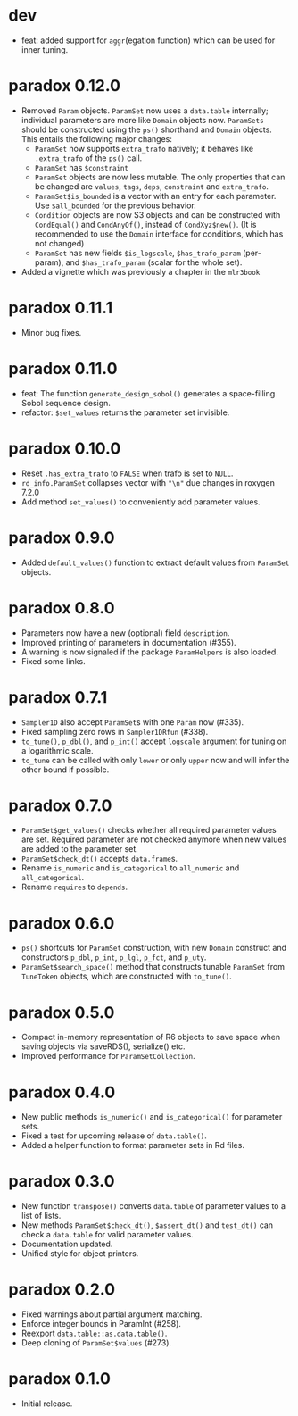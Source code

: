 # dev

* feat: added support for `aggr`(egation function) which can be used for inner tuning.

# paradox 0.12.0
* Removed `Param` objects. `ParamSet` now uses a `data.table` internally; individual parameters are more like `Domain` objects now. `ParamSets` should be constructed using the `ps()` shorthand and `Domain` objects. This entails the following major changes:
    * `ParamSet` now supports `extra_trafo` natively; it behaves like `.extra_trafo` of the `ps()` call.
    * `ParamSet` has `$constraint`
    * `ParamSet` objects are now less mutable. The only properties that can be changed are `values`, `tags`, `deps`, `constraint` and `extra_trafo`.
    * `ParamSet$is_bounded` is a vector with an entry for each parameter. Use `$all_bounded` for the previous behavior.
    * `Condition` objects are now S3 objects and can be constructed with `CondEqual()` and `CondAnyOf()`, instead of `CondXyz$new()`. (It is recommended to use the `Domain` interface for conditions, which has not changed)
    * `ParamSet` has new fields `$is_logscale`, `$has_trafo_param` (per-param), and `$has_trafo_param` (scalar for the whole set).
* Added a vignette which was previously a chapter in the `mlr3book`

# paradox 0.11.1

* Minor bug fixes.

# paradox 0.11.0

* feat: The function `generate_design_sobol()` generates a space-filling Sobol sequence design.
* refactor: `$set_values` returns the parameter set invisible.

# paradox 0.10.0

* Reset `.has_extra_trafo` to `FALSE` when trafo is set to `NULL`.
* `rd_info.ParamSet` collapses vector with `"\n"` due changes in roxygen 7.2.0
* Add method `set_values()` to conveniently add parameter values.

# paradox 0.9.0

* Added `default_values()` function to extract default values from `ParamSet`
  objects.

# paradox 0.8.0

* Parameters now have a new (optional) field `description`.
* Improved printing of parameters in documentation (#355).
* A warning is now signaled if the package `ParamHelpers` is also loaded.
* Fixed some links.

# paradox 0.7.1

* `Sampler1D` also accept `ParamSet`s with one `Param` now (#335).
* Fixed sampling zero rows in `Sampler1DRfun` (#338).
* `to_tune()`, `p_dbl()`, and `p_int()` accept `logscale` argument for tuning on
  a logarithmic scale.
* `to_tune` can be called with only `lower` or only `upper` now and will infer
  the other bound if possible.

# paradox 0.7.0

* `ParamSet$get_values()` checks whether all required parameter values are set.
  Required parameter are not checked anymore when new values are added to the
  parameter set.
* `ParamSet$check_dt()` accepts `data.frame`s.
* Rename `is_numeric` and `is_categorical` to `all_numeric` and
  `all_categorical`.
* Rename `requires` to `depends`.

# paradox 0.6.0

* `ps()` shortcuts for `ParamSet` construction, with new `Domain` construct and
  constructors `p_dbl`, `p_int`, `p_lgl`, `p_fct`, and `p_uty`.
* `ParamSet$search_space()` method that constructs tunable `ParamSet` from
  `TuneToken` objects, which are constructed with `to_tune()`.

# paradox 0.5.0

* Compact in-memory representation of R6 objects to save space when
  saving objects via saveRDS(), serialize() etc.
* Improved performance for `ParamSetCollection`.

# paradox 0.4.0

* New public methods `is_numeric()` and `is_categorical()` for parameter sets.
* Fixed a test for upcoming release of `data.table()`.
* Added a helper function to format parameter sets in Rd files.

# paradox 0.3.0

* New function `transpose()` converts `data.table` of parameter values to a list
  of lists.
* New methods `ParamSet$check_dt()`, `$assert_dt()` and `test_dt()` can check a
  `data.table` for valid parameter values.
* Documentation updated.
* Unified style for object printers.

# paradox 0.2.0

* Fixed warnings about partial argument matching.
* Enforce integer bounds in ParamInt (#258).
* Reexport `data.table::as.data.table()`.
* Deep cloning of `ParamSet$values` (#273).

# paradox 0.1.0

* Initial release.
